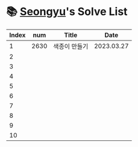 # 📚 <a href="https://github.com/kimseongyu">Seongyu</a>'s Solve List

| Index | num  | Title         | Date       |
| ----- | ---- | ------------- | ---------- |
| 1     | 2630 | 색종이 만들기 | 2023.03.27 |
| 2     |      |               |            |
| 3     |      |               |            |
| 4     |      |               |            |
| 5     |      |               |            |
| 6     |      |               |            |
| 7     |      |               |            |
| 8     |      |               |            |
| 9     |      |               |            |
| 10    |      |               |            |
